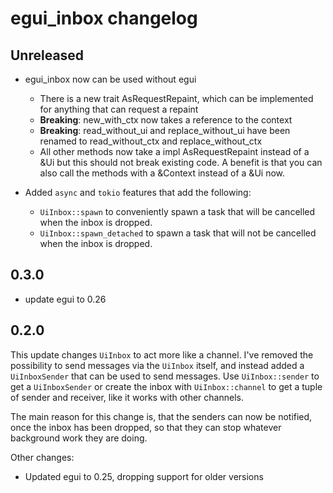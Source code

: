 # egui_inbox changelog

## Unreleased
- egui_inbox now can be used without egui
  - There is a new trait AsRequestRepaint, which can be implemented for anything that can request a repaint
  - **Breaking**: new_with_ctx now takes a reference to the context
  - **Breaking**: read_without_ui and replace_without_ui have been renamed to read_without_ctx and replace_without_ctx
  - All other methods now take a impl AsRequestRepaint instead of a &Ui
    but this should not break existing code. A benefit is that you can also
    call the methods with a &Context instead of a &Ui now.

- Added `async` and `tokio` features that add the following:
  - `UiInbox::spawn` to conveniently spawn a task that will be cancelled when the inbox is dropped.
  - `UiInbox::spawn_detached` to spawn a task that will not be cancelled when the inbox is dropped.

## 0.3.0
- update egui to 0.26

## 0.2.0
This update changes `UiInbox` to act more like a channel. I've removed the possibility to 
send messages via the `UiInbox` itself, and instead added a `UiInboxSender` that can be used to send messages.
Use `UiInbox::sender` to get a `UiInboxSender` or create the inbox with `UiInbox::channel` to get a tuple of
sender and receiver, like it works with other channels.

The main reason for this change is, that the senders can now be notified, once the inbox has been dropped,
so that they can stop whatever background work they are doing.

Other changes:
- Updated egui to 0.25, dropping support for older versions